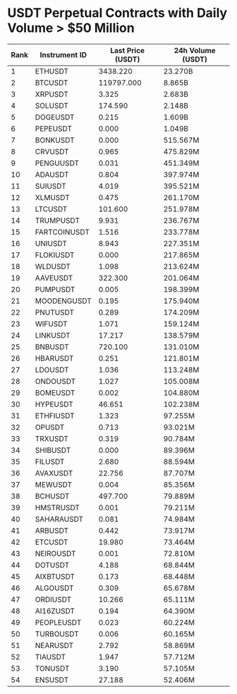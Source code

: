# USDT Perpetual Contracts with Daily Volume > $50 Million

| Rank | Instrument ID | Last Price (USDT) | 24h Volume (USDT) |
|------|---------------|-------------------|-------------------|
| 1 | ETHUSDT | 3438.220 | 23.270B |
| 2 | BTCUSDT | 119797.000 | 8.865B |
| 3 | XRPUSDT | 3.325 | 2.683B |
| 4 | SOLUSDT | 174.590 | 2.148B |
| 5 | DOGEUSDT | 0.215 | 1.609B |
| 6 | PEPEUSDT | 0.000 | 1.049B |
| 7 | BONKUSDT | 0.000 | 515.567M |
| 8 | CRVUSDT | 0.965 | 475.829M |
| 9 | PENGUUSDT | 0.031 | 451.349M |
| 10 | ADAUSDT | 0.804 | 397.974M |
| 11 | SUIUSDT | 4.019 | 395.521M |
| 12 | XLMUSDT | 0.475 | 261.170M |
| 13 | LTCUSDT | 101.600 | 251.978M |
| 14 | TRUMPUSDT | 9.931 | 236.767M |
| 15 | FARTCOINUSDT | 1.516 | 233.778M |
| 16 | UNIUSDT | 8.943 | 227.351M |
| 17 | FLOKIUSDT | 0.000 | 217.865M |
| 18 | WLDUSDT | 1.098 | 213.624M |
| 19 | AAVEUSDT | 322.300 | 201.064M |
| 20 | PUMPUSDT | 0.005 | 198.399M |
| 21 | MOODENGUSDT | 0.195 | 175.940M |
| 22 | PNUTUSDT | 0.289 | 174.209M |
| 23 | WIFUSDT | 1.071 | 159.124M |
| 24 | LINKUSDT | 17.217 | 138.579M |
| 25 | BNBUSDT | 720.100 | 131.010M |
| 26 | HBARUSDT | 0.251 | 121.801M |
| 27 | LDOUSDT | 1.036 | 113.248M |
| 28 | ONDOUSDT | 1.027 | 105.008M |
| 29 | BOMEUSDT | 0.002 | 104.880M |
| 30 | HYPEUSDT | 46.651 | 102.238M |
| 31 | ETHFIUSDT | 1.323 | 97.255M |
| 32 | OPUSDT | 0.713 | 93.021M |
| 33 | TRXUSDT | 0.319 | 90.784M |
| 34 | SHIBUSDT | 0.000 | 89.396M |
| 35 | FILUSDT | 2.680 | 88.594M |
| 36 | AVAXUSDT | 22.756 | 87.707M |
| 37 | MEWUSDT | 0.004 | 85.356M |
| 38 | BCHUSDT | 497.700 | 79.889M |
| 39 | HMSTRUSDT | 0.001 | 79.211M |
| 40 | SAHARAUSDT | 0.081 | 74.984M |
| 41 | ARBUSDT | 0.442 | 73.917M |
| 42 | ETCUSDT | 19.980 | 73.464M |
| 43 | NEIROUSDT | 0.001 | 72.810M |
| 44 | DOTUSDT | 4.188 | 68.844M |
| 45 | AIXBTUSDT | 0.173 | 68.448M |
| 46 | ALGOUSDT | 0.309 | 65.678M |
| 47 | ORDIUSDT | 10.266 | 65.111M |
| 48 | AI16ZUSDT | 0.194 | 64.390M |
| 49 | PEOPLEUSDT | 0.023 | 60.224M |
| 50 | TURBOUSDT | 0.006 | 60.165M |
| 51 | NEARUSDT | 2.792 | 58.869M |
| 52 | TIAUSDT | 1.947 | 57.712M |
| 53 | TONUSDT | 3.190 | 57.105M |
| 54 | ENSUSDT | 27.188 | 52.406M |
